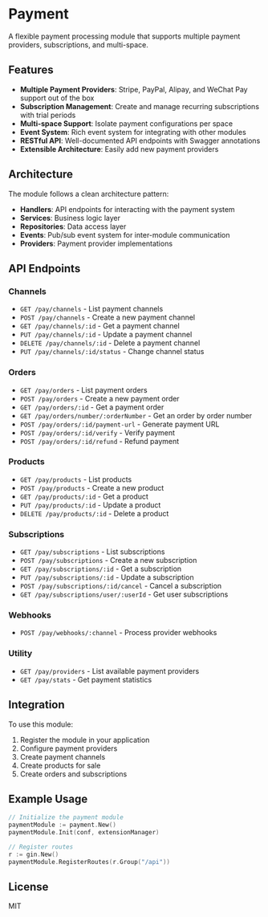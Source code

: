 # Payment

A flexible payment processing module that supports multiple payment providers, subscriptions, and multi-space.

## Features

- **Multiple Payment Providers**: Stripe, PayPal, Alipay, and WeChat Pay support out of the box
- **Subscription Management**: Create and manage recurring subscriptions with trial periods
- **Multi-space Support**: Isolate payment configurations per space
- **Event System**: Rich event system for integrating with other modules
- **RESTful API**: Well-documented API endpoints with Swagger annotations
- **Extensible Architecture**: Easily add new payment providers

## Architecture

The module follows a clean architecture pattern:

- **Handlers**: API endpoints for interacting with the payment system
- **Services**: Business logic layer
- **Repositories**: Data access layer
- **Events**: Pub/sub event system for inter-module communication
- **Providers**: Payment provider implementations

## API Endpoints

### Channels

- `GET /pay/channels` - List payment channels
- `POST /pay/channels` - Create a new payment channel
- `GET /pay/channels/:id` - Get a payment channel
- `PUT /pay/channels/:id` - Update a payment channel
- `DELETE /pay/channels/:id` - Delete a payment channel
- `PUT /pay/channels/:id/status` - Change channel status

### Orders

- `GET /pay/orders` - List payment orders
- `POST /pay/orders` - Create a new payment order
- `GET /pay/orders/:id` - Get a payment order
- `GET /pay/orders/number/:orderNumber` - Get an order by order number
- `POST /pay/orders/:id/payment-url` - Generate payment URL
- `POST /pay/orders/:id/verify` - Verify payment
- `POST /pay/orders/:id/refund` - Refund payment

### Products

- `GET /pay/products` - List products
- `POST /pay/products` - Create a new product
- `GET /pay/products/:id` - Get a product
- `PUT /pay/products/:id` - Update a product
- `DELETE /pay/products/:id` - Delete a product

### Subscriptions

- `GET /pay/subscriptions` - List subscriptions
- `POST /pay/subscriptions` - Create a new subscription
- `GET /pay/subscriptions/:id` - Get a subscription
- `PUT /pay/subscriptions/:id` - Update a subscription
- `POST /pay/subscriptions/:id/cancel` - Cancel a subscription
- `GET /pay/subscriptions/user/:userId` - Get user subscriptions

### Webhooks

- `POST /pay/webhooks/:channel` - Process provider webhooks

### Utility

- `GET /pay/providers` - List available payment providers
- `GET /pay/stats` - Get payment statistics

## Integration

To use this module:

1. Register the module in your application
2. Configure payment providers
3. Create payment channels
4. Create products for sale
5. Create orders and subscriptions

## Example Usage

```go
// Initialize the payment module
paymentModule := payment.New()
paymentModule.Init(conf, extensionManager)

// Register routes
r := gin.New()
paymentModule.RegisterRoutes(r.Group("/api"))
```

## License

MIT
